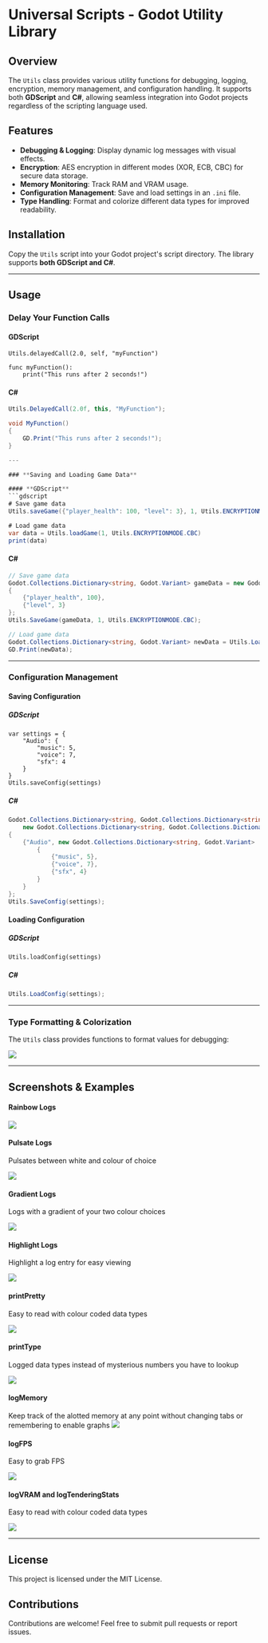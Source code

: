 # Universal Scripts - Godot Utility Library

## Overview
The `Utils` class provides various utility functions for debugging, logging, encryption, memory management, and configuration handling. It supports both **GDScript** and **C#**, allowing seamless integration into Godot projects regardless of the scripting language used.

## Features
- **Debugging & Logging**: Display dynamic log messages with visual effects.
- **Encryption**: AES encryption in different modes (XOR, ECB, CBC) for secure data storage.
- **Memory Monitoring**: Track RAM and VRAM usage.
- **Configuration Management**: Save and load settings in an `.ini` file.
- **Type Handling**: Format and colorize different data types for improved readability.

## Installation
Copy the `Utils` script into your Godot project's script directory. The library supports **both GDScript and C#**.

---

## Usage

### **Delay Your Function Calls**

#### **GDScript**
```gdscript
Utils.delayedCall(2.0, self, "myFunction")

func myFunction():
    print("This runs after 2 seconds!")

```

#### **C#**
```csharp
Utils.DelayedCall(2.0f, this, "MyFunction");

void MyFunction()
{
    GD.Print("This runs after 2 seconds!");
}

---

### **Saving and Loading Game Data**

#### **GDScript**
```gdscript
# Save game data
Utils.saveGame({"player_health": 100, "level": 3}, 1, Utils.ENCRYPTIONMODE.CBC)

# Load game data
var data = Utils.loadGame(1, Utils.ENCRYPTIONMODE.CBC)
print(data)
```

#### **C#**
```csharp
// Save game data
Godot.Collections.Dictionary<string, Godot.Variant> gameData = new Godot.Collections.Dictionary<string, Godot.Variant>
{
    {"player_health", 100},
    {"level", 3}
};
Utils.SaveGame(gameData, 1, Utils.ENCRYPTIONMODE.CBC);

// Load game data
Godot.Collections.Dictionary<string, Godot.Variant> newData = Utils.LoadGame(1, Utils.ENCRYPTIONMODE.CBC);
GD.Print(newData);
```

---

### **Configuration Management**

#### **Saving Configuration**
##### **GDScript**
```gdscript
var settings = {
    "Audio": {
        "music": 5,
        "voice": 7,
        "sfx": 4
    }
}
Utils.saveConfig(settings)
```

##### **C#**
```csharp
Godot.Collections.Dictionary<string, Godot.Collections.Dictionary<string, Godot.Variant>> settings = 
    new Godot.Collections.Dictionary<string, Godot.Collections.Dictionary<string, Godot.Variant>>
{
    {"Audio", new Godot.Collections.Dictionary<string, Godot.Variant>
        {
            {"music", 5},
            {"voice", 7},
            {"sfx", 4}
        }
    }
};
Utils.SaveConfig(settings);
```

#### **Loading Configuration**
##### **GDScript**
```gdscript
Utils.loadConfig(settings)
```
##### **C#**
```csharp
Utils.LoadConfig(settings);
```

---

### **Type Formatting & Colorization**
The `Utils` class provides functions to format values for debugging:

<img src="Assets/FunctionList.png">


---

## **Screenshots & Examples**

#### Rainbow Logs
<img src="Assets/RainbowLog.png">

#### Pulsate Logs
Pulsates between white and colour of choice

<img src="Assets/PulsateLog.png">

#### Gradient Logs
Logs with a gradient of your two colour choices

<img src="Assets/GradientLog.png">

#### Highlight Logs
Highlight a log entry for easy viewing

<img src="Assets/HighlightLog.png">

#### printPretty
Easy to read with colour coded data types

<img src="Assets/printPretty.png">

#### printType
Logged data types instead of mysterious numbers you have to lookup

<img src="Assets/printType.png">

#### logMemory
Keep track of the alotted memory at any point without changing tabs or remembering to enable graphs
<img src="Assets/logMemory.png">

#### logFPS
Easy to grab FPS

<img src="Assets/logFPS.png">

#### logVRAM and logTenderingStats
Easy to read with colour coded data types

<img src="Assets/logVRAM.png">

---

## License
This project is licensed under the MIT License.

## Contributions
Contributions are welcome! Feel free to submit pull requests or report issues.

